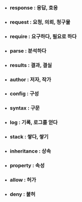 - ### response : 응답, 호응
- ### request : 요청, 의뢰, 청구물
- ### require : 요구하다, 필요로 하다
- ### parse :  분석하다
- ### results : 결과, 결실
- ### author : 저자, 작가
- ### config : 구성
- ### syntax : 구문
- ### log : 기록, 로그를 얻다
- ### stack : 쌓다, 쌓기
- ### inheritance : 상속
- ### property : 속성
- ### allow : 허가
- ### deny : 불허